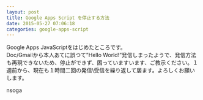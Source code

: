 ```yaml
---
layout: post
title: Google Apps Script を停止する方法
date: 2015-05-27 07:06:18
categories: google-apps-script
---
```

<!-- {% raw %} -->
<p>Google Apps JavaScriptをはじめたところです。<br>
Doc/Gmailから本人あてに誤つて”Hello World!”発信しまったようで、発信方法も再現できないため、停止ができず、困っていますいます、ご教示ください。１週前から、現在も１時間二回の発信\受信を繰り返して居ます。よろしくお願いします。</p>

<p>nsoga</p>
<!-- {% endraw %} -->

